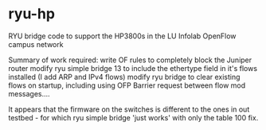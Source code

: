 # ryu-hp
RYU bridge code to support the HP3800s in the LU Infolab OpenFlow campus network


Summary of work required:
  write OF rules to completely block the Juniper router
  modify ryu simple bridge 13 to include the ethertype field in it's flows installed (I add ARP and IPv4 flows)
  modify ryu bridge to clear existing flows on startup, including using OFP Barrier request between flow mod messages....

It appears that the firmware on the switches is different to the ones in out testbed - for which ryu simple bridge 'just works' with only the table 100 fix.
